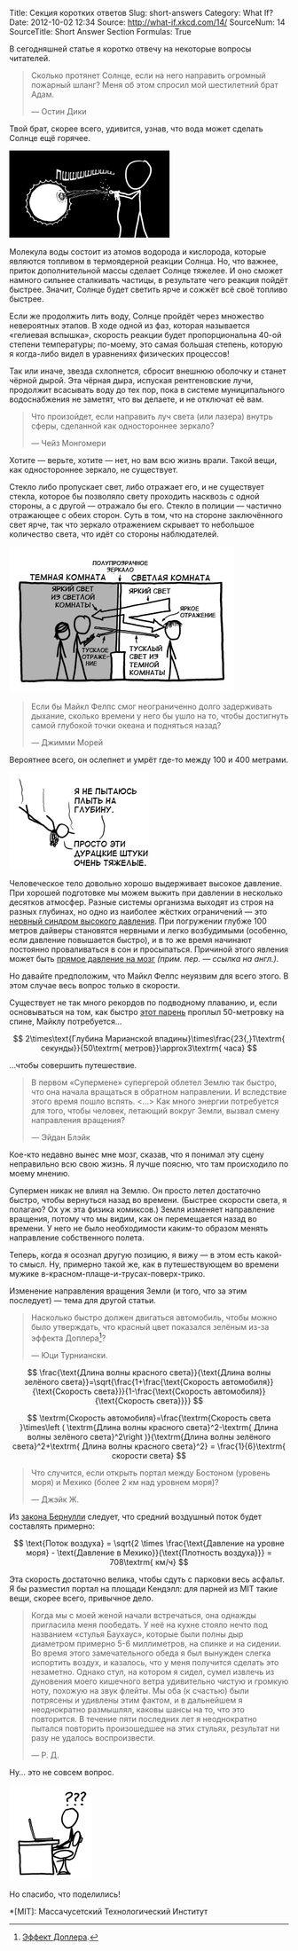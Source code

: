 Title: Секция коротких ответов
Slug: short-answers
Category: What If?
Date: 2012-10-02 12:34
Source: http://what-if.xkcd.com/14/
SourceNum: 14
SourceTitle: Short Answer Section
Formulas: True

В сегодняшней статье я коротко отвечу на некоторые вопросы читателей.

> Сколько протянет Солнце, если на него направить огромный пожарный шланг? Меня об этом спросил мой шестилетний брат Адам.
>
> — Остин Дики

Твой брат, скорее всего, удивится, узнав, что вода может сделать Солнце ещё горячее.

![](/uploads/014-short-answers/short_answers_sun_ru.png "Шестилетний брат Остина, Адам, поливает водой Солнце.")

Молекула воды состоит из атомов водорода и кислорода, которые являются топливом в термоядерной реакции Солнца. Но, что важнее, приток дополнительной массы сделает Солнце тяжелее. И оно сможет намного сильнее сталкивать частицы, в результате чего реакция пойдёт быстрее. Значит, Солнце будет светить ярче и сожжёт всё своё топливо быстрее.

Если же продолжить лить воду, Солнце пройдёт через множество невероятных этапов. В ходе одной из фаз, которая называется «гелиевая вспышка», скорость реакции будет пропорциональна 40-ой степени температуры; по-моему, это самая большая степень, которую я когда-либо видел в уравнениях физических процессов!

Так или иначе, звезда схлопнется, сбросит внешнюю оболочку и станет чёрной дырой. Эта чёрная дыра, испуская рентгеновские лучи, продолжит всасывать воду до тех пор, пока в системе муниципального водоснабжения не заметят, что вы делаете, и не отключат её вам.

> Что произойдет, если направить луч света (или лазера) внутрь сферы, сделанной как одностороннее зеркало?
>
> — Чейз Монгомери

Хотите — верьте, хотите — нет, но вам всю жизнь врали. Такой вещи, как одностороннее зеркало, не существует.

Стекло либо пропускает свет, либо отражает его, и не существует стекла, которое бы позволяло свету проходить насквозь с одной стороны, а с другой — отражало бы его. Стекло в полиции — частично отражающее с обеих сторон. Суть в том, что на стороне заключённого свет ярче, так что зеркало отражением скрывает то небольшое количество света, что идёт со стороны наблюдателей.

![](/uploads/014-short-answers/short_answers_oneway_ru.png "Два человека в тёмной комнате смотрят через одностороннее зеркало на человека в светлой комнате.")

> Если бы Майкл Фелпс смог неограниченно долго задерживать дыхание, сколько времени у него бы ушло на то, чтобы достигнуть самой глубокой точки океана и подняться назад?
>
> — Джимми Морей

Вероятнее всего, он ослепнет и умрёт где-то между 100 и 400 метрами.

![](/uploads/014-short-answers/short_answers_phelps_ru.png "Майкл Фелпс не может всплыть, потому что его золотые медали слишком тяжёлые.")

Человеческое тело довольно хорошо выдерживает высокое давление. При хорошей подготовке мы можем выжить при давлении в несколько десятков атмосфер. Разные системы организма выходят из строя на разных глубинах, но одно из наиболее жёстких ограничений — это [нервный синдром высокого давления](http://www.argonavt.com/docs/sick/hyperbaria.doc). При погружении глубже 100 метров дайверы становятся нервными и легко возбудимыми (особенно, если давление повышается быстро), и в то же время начинают постоянно проваливаться в сон и просыпаться. Причиной этого явления может быть [прямое давление на мозг](http://jn.physiology.org/content/92/6/3309.full.pdf) _(прим. пер. — ссылка на англ.)_.

Но давайте предположим, что Майкл Фелпс неуязвим для всего этого. В этом случае весь вопрос только в скорости.

Существует не так много рекордов по подводному плаванию, и, если основываться на том, как быстро [этот парень](http://www.youtube.com/watch?v=Vox9KOxC1ZA) проплыл 50-метровку на спине, Майклу потребуется…

$$ 2\times\text{Глубина Марианской впадины}\times\frac{23{,}1\textrm{ секунды}}{50\textrm{ метров}}\approx3\textrm{ часа} $$

…чтобы совершить путешествие.

> В первом «Супермене» супергерой облетел Землю так быстро, что она начала вращаться в обратном направлении. И вследствие этого время пошло вспять. <…> Как много энергии потребуется для того, чтобы человек, летающий вокруг Земли, вызвал смену направления вращения?
>
> — Эйдан Блэйк

Кое-кто недавно вынес мне мозг, сказав, что я понимал эту сцену неправильно всю свою жизнь. Я лучше поясню, что там происходило по моему мнению.

Супермен никак не влиял на Землю. Он просто летел достаточно быстро, чтобы вернуться назад во времени. (Быстрее скорости света, я полагаю? Ох уж эта физика комиксов.) Земля изменяет направление вращения, потому что мы видим, как он перемещается назад во времени. У него не было необходимости каким-то образом менять направление собственного полета.

Теперь, когда я осознал другую позицию, я вижу — в этом есть какой-то смысл. Ну, примерно такой же, как в путешествующем во времени мужике в-красном-плаще-и-трусах-поверх-трико.

Изменение направления вращения Земли (и того, что за этим последует) — тема для другой статьи.

> Насколько быстро должен двигаться автомобиль, чтобы можно было утверждать, что красный цвет показался зелёным из-за эффекта Доплера[^1]?
>
> — Юци Турниански.

$$ \frac{\text{Длина волны красного света}}{\text{Длина волны зелёного света}}=\sqrt{\frac{1+\frac{\text{Скорость автомобиля}}{\text{Скорость света}}}{1-\frac{\text{Скорость автомобиля}}{\text{Скорость света}}}} $$

$$ \textrm{Скорость автомобиля}=\frac{\textrm{Скорость света }\times\left ( \textrm{Длина волны красного света}^2-\textrm{ Длина волны зелёного света}^2\right )}{\textrm{Длина волны зелёного света}^2+\textrm{ Длина волны красного света}^2} = \frac{1}{6}\textrm{ скорости света} $$

> Что случится, если открыть портал между Бостоном (уровень моря) и Мехико (более 2 км над уровнем моря)?
>
> — Джэйк Ж.

Из [закона Бернулли](http://ru.wikipedia.org/wiki/Закон_Бернулли) следует, что средний воздушный поток будет составлять примерно:

$$ \text{Поток воздуха} = \sqrt{2 \times \frac{\text{Давление на уровне моря} - \text{Давление в Мехико}}{\text{Плотность воздуха}}} = 708\textrm{ км/ч} $$

Эта скорость достаточно велика, чтобы сдуть с парковки весь асфальт. Я бы разместил портал на площади Кендэлл: для парней из MIT такие вещи, скорее всего, привычное дело.

> Когда мы с моей женой начали встречаться, она однажды пригласила меня пообедать. У неё на кухне стояло нечто под названием «стулья Баухаус», которые были полны дыр диаметром примерно 5-6 миллиметров, на спинке и на сидении. Во время этого замечательного обеда я был вынужден слегка испортить воздух, и казалось, что у меня получится сделать это незаметно. Однако стул, на котором я сидел, сумел извлечь из дуновения моего кишечного ветра удивительно чистую и громкую ноту, похожую на звук флейты. Мы оба (к счастью) были потрясены и удивлены этим фактом, и в дальнейшем я неоднократно размышлял, каковы шансы на то, что это повторится. В течение пяти последних лет я неоднократно пытался повторить произошедшее на этих стульях, результат ни разу не удалось воспроизвести.
>
> — Р. Д.

Ну… это не совсем вопрос.

![](/uploads/014-short-answers/short_answers_headscratch_ru.png "Я не понимаю, откуда эти слова взялись у меня на экране.")

Но спасибо, что поделились!

*[MIT]: Массачусетский Технологический Институт

[^1]: [Эффект Доплера](http://ru.wikipedia.org/wiki/Эффект_Доплера).
